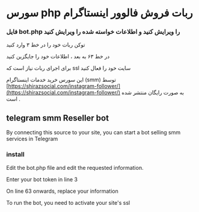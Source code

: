 # سورس php ربات فروش فالوور اینستاگرام


### فایل bot.php را ویرایش کنید و اطلاعات خواسته شده را ویرایش کنید
توکن ربات خود را در خط ۳ وارد کنید

در خط ۶۳ به بعد ، اطلاعات خود را جایگزین کنید

برای اجرای ربات نیاز است که ssl سایت خود را فعال کنید

این سورس خرید خدمات اینستاگرام (smm) توسط [https://shirazsocial.com/instagram-follower/](https://shirazsocial.com/instagram-follower/) به صورت رایگان منتشر شده است .

## telegram smm Reseller bot
By connecting this source to your site, you can start a bot selling smm services in Telegram

### install
Edit the bot.php file and edit the requested information.

Enter your bot token in line 3

On line 63 onwards, replace your information

To run the bot, you need to activate your site's ssl
